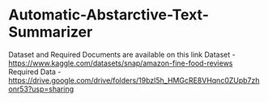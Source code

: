 # Automatic-Abstarctive-Text-Summarizer

Dataset and Required Documents are available on this link 
Dataset - https://www.kaggle.com/datasets/snap/amazon-fine-food-reviews
Required Data - https://drive.google.com/drive/folders/19bzl5h_HMGcRE8VHqnc0ZUpb7zhonr53?usp=sharing
